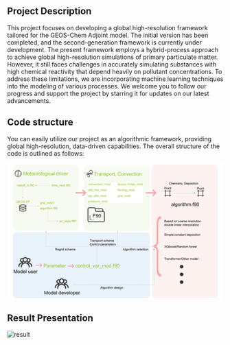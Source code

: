 ## Project Description

This project focuses on developing a global high-resolution framework tailored for the GEOS-Chem Adjoint model. The initial version has been completed, and the second-generation framework is currently under development. The present framework employs a hybrid-process approach to achieve global high-resolution simulations of primary particulate matter. However, it still faces challenges in accurately simulating substances with high chemical reactivity that depend heavily on pollutant concentrations. To address these limitations, we are incorporating machine learning techniques into the modeling of various processes. We welcome you to follow our progress and support the project by starring it for updates on our latest advancements.

## Code structure

You can easily utilize our project as an algorithmic framework, providing global high-resolution, data-driven capabilities. The overall structure of the code is outlined as follows:

![code](image/code_struct.png)

## Result Presentation

![result](image/res.gif)



